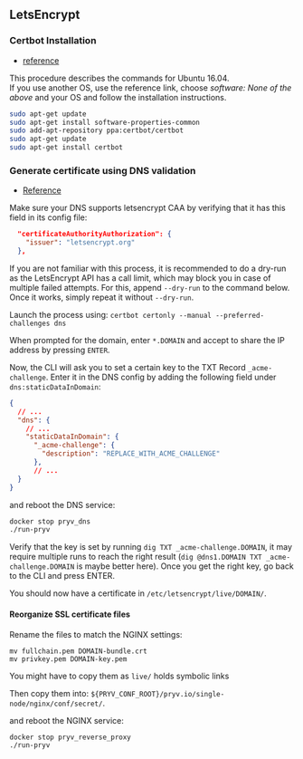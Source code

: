 ## LetsEncrypt

### Certbot Installation

- [reference](https://certbot.eff.org/lets-encrypt/ubuntuxenial-other)

This procedure describes the commands for Ubuntu 16.04.  
If you use another OS, use the reference link, choose *software: None of the above* and your OS and follow the installation instructions.

```bash
sudo apt-get update
sudo apt-get install software-properties-common
sudo add-apt-repository ppa:certbot/certbot
sudo apt-get update
sudo apt-get install certbot
```

### Generate certificate using DNS validation

- [Reference](https://certbot.eff.org/docs/using.html#manual)

Make sure your DNS supports letsencrypt CAA by verifying that it has this field in its config file:

```json
  "certificateAuthorityAuthorization": {
    "issuer": "letsencrypt.org"
  },
```

If you are not familiar with this process, it is recommended to do a dry-run as the LetsEncrypt API has a call limit, which may block you in case of multiple failed attempts. For this, append `--dry-run` to the command below. Once it works, simply repeat it without `--dry-run`.

Launch the process using: `certbot certonly --manual --preferred-challenges dns`

When prompted for the domain, enter `*.DOMAIN` and accept to share the IP address by pressing `ENTER`.

Now, the CLI will ask you to set a certain key to the TXT Record `_acme-challenge`. Enter it in the DNS config by adding the following field under `dns:staticDataInDomain`:

```json
{
  // ...
  "dns": {
    // ...
    "staticDataInDomain": {
      "_acme-challenge": {
        "description": "REPLACE_WITH_ACME_CHALLENGE"
      },
      // ...
  }
}
```

and reboot the DNS service:

```bash
docker stop pryv_dns
./run-pryv
```

Verify that the key is set by running `dig TXT _acme-challenge.DOMAIN`, it may require multiple runs to reach the right result (`dig @dns1.DOMAIN TXT _acme-challenge.DOMAIN` is maybe better here). Once you get the right key, go back to the CLI and press ENTER.

You should now have a certificate in `/etc/letsencrypt/live/DOMAIN/`.

#### Reorganize SSL certificate files

Rename the files to match the NGINX settings:

```
mv fullchain.pem DOMAIN-bundle.crt
mv privkey.pem DOMAIN-key.pem
```

You might have to copy them as `live/` holds symbolic links

Then copy them into: `${PRYV_CONF_ROOT}/pryv.io/single-node/nginx/conf/secret/`.

and reboot the NGINX service:

```bash
docker stop pryv_reverse_proxy
./run-pryv
```